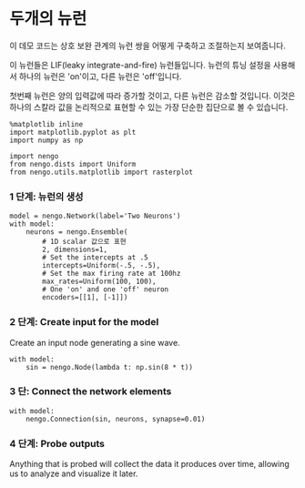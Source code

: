 # 두개의 뉴런

이 데모 코드는 상호 보완 관계의 뉴런 쌍을 어떻게 구축하고 조절하는지 보여줍니다.

이 뉴런들은 LIF\(leaky integrate-and-fire\) 뉴런들입니다. 뉴런의 튜닝 설정을 사용해서 하나의 뉴런은 'on'이고, 다른 뉴런은 'off'입니다.   

첫번째 뉴런은 양의 입력값에 따라 증가할 것이고, 다른 뉴런은 감소할 것입니다. 이것은  하나의 스칼라 값을 논리적으로 표현할 수 있는 가장 단순한 집단으로 볼 수 있습니다.

```text
%matplotlib inline
import matplotlib.pyplot as plt
import numpy as np

import nengo
from nengo.dists import Uniform
from nengo.utils.matplotlib import rasterplot
```

### 1 단계: 뉴런의 생성

```text
model = nengo.Network(label='Two Neurons')
with model:
    neurons = nengo.Ensemble(
        # 1D scalar 값으로 표현
        2, dimensions=1, 
        # Set the intercepts at .5
        intercepts=Uniform(-.5, -.5),  
        # Set the max firing rate at 100hz
        max_rates=Uniform(100, 100),  
        # One 'on' and one 'off' neuron
        encoders=[[1], [-1]])  
```

### 2 단계: Create input for the model

Create an input node generating a sine wave.

```text
with model:
    sin = nengo.Node(lambda t: np.sin(8 * t))
```

### 3 단: Connect the network elements

```text
with model:
    nengo.Connection(sin, neurons, synapse=0.01)
```

### 4 단계: Probe outputs

Anything that is probed will collect the data it produces over time, allowing us to analyze and visualize it later.

